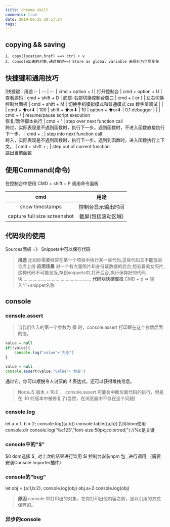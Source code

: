 ```yaml
---
title: chrome skill
comments: true
date: 2019-06-25 20:17:24
tags:
---
```


## copying && saving

	1. copy(location.href) ==> ctrl + v
	2. console出来的对象,通过右键==》Store as global variable 来保存为全局变量

## 快捷键和通用技巧

 <!-- more -->
|快捷键 | 用途
 :- | :-: | :-:
 | cmd + option + I | 打开控制台
 | cmd + option + U | 查看源码
 | cmd + shift + D  | 底部-右部切换控制台窗口
 | cmd + [ or ]     | 左右切换控制台面板
 | cmd + shift + M | 切换手机模拟模式和普通模式
css 数字值调试 | |
 | cmd + ⬆or⬇ | 100
 | shift + ⬆or⬇ | 	10
 | option + ⬆or⬇ | 0.1
debugger | |
 | cmd + \ | resume/pause script execution <br>恢复/暂停脚本执行 
 | cmd + ' | step over next function call <br>跨过，实际表现是不遇到函数时，执行下一步。遇到函数时，不进入函数直接执行下一步。
 | cmd + ;	| step into next function call <br>跨入，实际表现是不遇到函数时，执行下一步。遇到到函数时，进入函数执行上下文。
 | cmd + shift + ; | step out of current function <br> 跳出当前函数



## 使用Command(命令)

在控制台中使用 CMD + shift + P 调用命令面板

cmd | 用途
:-: | :-:
show timestamps | 控制台显示输出时间
capture full size screenshot | 截屏(包括滚动区域)

## 代码块的使用

Sources面板 =》 Snippets中可以保存代码
> **用途** 比如你需要经常在某一个项目中执行某一些代码,这些代码又不能放进仓库上线
> **应用场景** 对一个有大量照片和身份证数据的后台,想去看美女照片,这种代码不可能发版,存到snippets中,打开后台,执行保存好的代码块………………………………………………
> **代码块快捷查找** CMD + p => 输入“!”+snippet名称

## console

### console.assert
> 当我们传入的第一个参数为 假 时，console.assert 打印跟在这个参数后面的值。
```javascript
value = null
if(!value){
	console.log("value"+'为空')
}
```
```javascript
value = null
console.assert(value,"value"+'为空')
```
通过它，你可以摆脱令人讨厌的 if 表达式，还可以获得堆栈信息。
> NodeJS 版本 ≤ 10.0 ， console.assert 可能会中断后面代码的执行，但是在 .10 的版本中被修复了(当然，在浏览器中不存在这个问题)

### console.log

let a = 1, b = 2;
console.log({a,b})
console.table({a,b})
打印dom使用 console.dir
console.log('%c123',"font-size:50px;color:red;") //%c是关键


### console中的"$"

$0 dom选择
$_ 对上次的结果进行饮用
$i 控制台安装npm 包 \_进行调用 （需要安装Console Importer插件）

### console的"bug"

let obj = {a:1,b:2};
console.log(obj)
obj.a=2
console.log(obj)

> **原因** console 中打印出的对象，在你打印出他内容之前，是以引用的方式保存的。



### 异步的console

